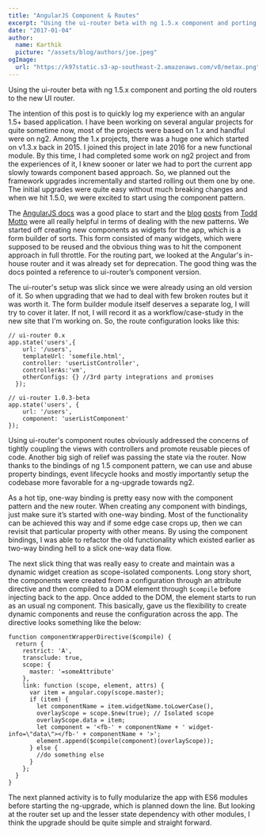 ```yaml
---
title: "AngularJS Component & Routes"
excerpt: "Using the ui-router beta with ng 1.5.x component and porting the old routers to the new UI router."
date: "2017-01-04"
author:
  name: Karthik
  picture: "/assets/blog/authors/joe.jpeg"
ogImage:
  url: "https://k97static.s3-ap-southeast-2.amazonaws.com/v8/metax.png"
---
```


Using the ui-router beta with ng 1.5.x component and porting the old routers to the new UI router.

The intention of this post is to quickly log my experience with an angular 1.5+ based application. I have been working on several angular projects for quite sometime now, most of the projects were based on 1.x and handful were on ng2. Among the 1.x projects, there was a huge one which started on v1.3.x back in 2015. I joined this project in late 2016 for a new functional module. By this time, I had completed some work on ng2 project and from the experiences of it, I knew sooner or later we had to port the current app slowly towards component based approach. So, we planned out the framework upgrades incrementally and started rolling out them one by one. The initial upgrades were quite easy without much breaking changes and when we hit 1.5.0, we were excited to start using the component pattern.

The [AngularJS docs](https://docs.angularjs.org/guide/component) was a good place to start and the [blog](https://toddmotto.com/angular-1-5-lifecycle-hooks) [posts](https://toddmotto.com/exploring-the-angular-1-5-component-method/) from [Todd Motto](https://toddmotto.com/one-way-data-binding-in-angular-1-5/) were all really helpful in terms of dealing with the new patterns. We started off creating new components as widgets for the app, which is a form builder of sorts. This form consisted of many widgets, which were supposed to be reused and the obvious thing was to hit the component approach in full throttle. For the routing part, we looked at the Angular's in-house router and it was already set for deprecation. The good thing was the docs pointed a reference to ui-router’s component version.

The ui-router's setup was slick since we were already using an old version of it. So when upgrading that we had to deal with few broken routes but it was worth it. The form builder module itself deserves a separate log, I will try to cover it later. If not, I will record it as a workflow/case-study in the new site that I'm working on. So, the route configuration looks like this:

```
// ui-router 0.x
app.state('users',{
    url: '/users',
    templateUrl: 'somefile.html',
    controller: 'userListController',
    controllerAs:'vm',
    otherConfigs: {} //3rd party integrations and promises
  });

// ui-router 1.0.3-beta
app.state('users', {
    url: '/users',
    component: 'userListComponent'
});
```

Using ui-router's component routes obviously addressed the concerns of tightly coupling the views with controllers and promote reusable pieces of code. Another big sigh of relief was passing the state via the router. Now thanks to the bindings of ng 1.5 component pattern, we can use and abuse property bindings, event lifecycle hooks and mostly importantly setup the codebase more favorable for a ng-upgrade towards ng2.

As a hot tip, one-way binding is pretty easy now with the component pattern and the new router. When creating any component with bindings, just make sure it’s started with one-way binding. Most of the functionality can be achieved this way and if some edge case crops up, then we can revisit that particular property with other means. By using the component bindings, I was able to refactor the old functionality which existed earlier as two-way binding hell to a slick one-way data flow.

The next slick thing that was really easy to create and maintain was a dynamic widget creation as scope-isolated components. Long story short, the components were created from a configuration through an attribute directive and then compiled to a DOM element through `$compile` before injecting back to the app. Once added to the DOM, the element starts to run as an usual ng component. This basically, gave us the flexibility to create dynamic components and reuse the configuration across the app. The directive looks something like the below:

```
function componentWrapperDirective($compile) {
  return {
    restrict: 'A',
    transclude: true,
    scope: {
      master: '=someAttribute'
    },
    link: function (scope, element, attrs) {
      var item = angular.copy(scope.master);
      if (item) {
        let componentName = item.widgetName.toLowerCase(),
        overlayScope = scope.$new(true); // Isolated scope
        overlayScope.data = item;
        let component = '<fb-' + componentName + ' widget-info=\"data\"></fb-' + componentName + '>';
        element.append($compile(component)(overlayScope));
      } else {
        //do something else
      }
    };
  }
}
```

The next planned activity is to fully modularize the app with ES6 modules before starting the ng-upgrade, which is planned down the line. But looking at the router set up and the lesser state dependency with other modules, I think the upgrade should be quite simple and straight forward.
